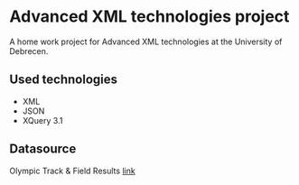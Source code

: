 # Advanced XML technologies project

A home work project for Advanced XML technologies at the University of Debrecen.

## Used technologies

* XML
* JSON
* XQuery 3.1

## Datasource

Olympic Track & Field Results [link](https://www.kaggle.com/jayrav13/olympic-track-field-results?select=results.json)

